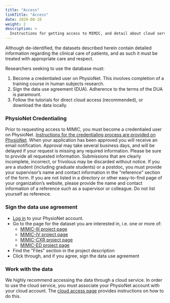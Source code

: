 ```yaml
---
title: "Access"
linkTitle: "Access"
date: 2020-08-10
weight: 2
description: >
  Instructions for getting access to MIMIC, and detail about cloud services available to work with the data.
---
```


Although de-identified, the datasets described herein contain detailed information regarding the clinical care of patients, and as such it must be treated with appropriate care and respect.

Researchers seeking to use the database must:

1. Become a credentialed user on PhysioNet. This involves completion of a training course in human subjects research.
2. Sign the data use agreement (DUA). Adherence to the terms of the DUA is paramount.
3. Follow the tutorials for direct cloud access (recommended), or download the data locally.

### PhysioNet Credentialing

Prior to requesting access to MIMIC, you must become a credentialed user on PhysioNet.
[Instructions for the credentialing process are provided on PhysioNet](https://physionet.org/settings/credentialing/). When your application has been approved you will receive an email notification. Approval may take several business days, and will be delayed if your request is missing any required information.
Please be sure to provide all requested information. Submissions that are clearly incomplete, incorrect, or frivolous may be discarded without notice.
If you are a student (including graduate students) or a postdoc, you must provide your supervisor’s name and contact information in the "reference" section of the form. If you are not listed in a directory or other easy-to-find page of your organization’s website, please provide the name and contact information of a reference such as a supervisor or colleague. Do not list yourself as reference.

### Sign the data use agreement

- [Log in](https://physionet.org/login/) to your PhysioNet account.
- Go to the page for the dataset you are interested in, i.e. one or more of:
    - [MIMIC-III project page](https://physionet.org/content/mimiciii/)
    - [MIMIC-IV project page](https://physionet.org/content/mimiciv/)
    - [MIMIC-CXR project page](https://physionet.org/content/mimic-cxr/)
    - [MIMIC-ED project page](https://physionet.org/content/mimic-ed/)
- Find the "Files" section in the project description
- Click through, and if you agree, sign the data use agreement

### Work with the data

We highly recommend accessing the data through a cloud service.
In order to use the cloud service, you must associate your PhysioNet account with your cloud account.
The [cloud access page](./cloud) provides instructions on how to do this.
